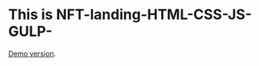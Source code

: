  # This is NFT-landing-HTML-CSS-JS-GULP-

[Demo version](https://sidardzmitry.github.io/NFT-landing-HTML-CSS-JS-GULP-/).

